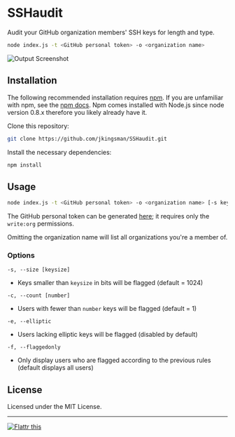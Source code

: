 # SSHaudit

Audit your GitHub organization members' SSH keys for length and type.

```bash
node index.js -t <GitHub personal token> -o <organization name>
```
![Output Screenshot](https://raw.githubusercontent.com/jkingsman/SSHaudit/master/screenshot.png)

## Installation
The following recommended installation requires [npm](https://npmjs.org/). If you are unfamiliar with npm, see the [npm docs](https://npmjs.org/doc/). Npm comes installed with Node.js since node version 0.8.x therefore you likely already have it.

Clone this repository:

```bash
git clone https://github.com/jkingsman/SSHaudit.git
```

Install the necessary dependencies:

```bash
npm install
```

## Usage

```bash
node index.js -t <GitHub personal token> -o <organization name> [-s keysize] [-c count] [-e] [-f]
```
The GitHub personal token can be generated [here](https://github.com/settings/tokens/new); it requires only the `write:org` permissions.

Omitting the organization name will list all organizations you're a member of.

### Options

`-s, --size [keysize]`

* Keys smaller than `keysize` in bits will be flagged (default = 1024)

`-c, --count [number]`

* Users with fewer than `number` keys will be flagged (default = 1)

`-e, --elliptic`

* Users lacking elliptic keys will be flagged (disabled by default)

`-f, --flaggedonly`

* Only display users who are flagged according to the previous rules (default displays all users)

## License

Licensed under the MIT License.

***

[![Flattr this](http://api.flattr.com/button/flattr-badge-large.png)](https://flattr.com/submit/auto?user_id=jkingsman&url=https%3A%2F%2Fgithub.com%2Fjkingsman%2FSSHaudit)
